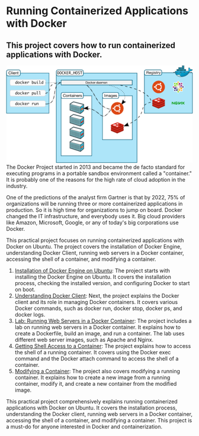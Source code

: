 # Running Containerized Applications with Docker
## This project covers how to run containerized applications with Docker.
![Untitled](docs/assets/overview.png)
The Docker Project started in 2013 and became the de facto standard for executing programs in a portable sandbox environment called a "container." It is probably one of the reasons for the high rate of cloud adoption in the industry.

One of the predictions of the analyst firm Gartner is that by 2022, 75% of organizations will be running three or more containerized applications in production. So it is high time for organizations to jump on board. Docker changed the IT infrastructure, and everybody uses it. Big cloud providers like Amazon, Microsoft, Google, or any of today's big corporations use Docker.

This practical project focuses on running containerized applications with Docker on Ubuntu. The project covers the installation of Docker Engine, understanding Docker Client, running web servers in a Docker container, accessing the shell of a container, and modifying a container.

1. [Installation of Docker Engine on Ubuntu](docs/1-installing-docker-engine-on-ubuntu.md): The project starts with installing the Docker Engine on Ubuntu. It covers the installation process, checking the installed version, and configuring Docker to start on boot.
2. [Understanding Docker Client](docs/2-the-docker-client.md): Next, the project explains the Docker client and its role in managing Docker containers. It covers various Docker commands, such as docker run, docker stop, docker ps, and docker logs.
3. [Lab: Running Web Servers in a Docker Container](docs/3-lab-running-webservers-in-a-docker-container.md): The project includes a lab on running web servers in a Docker container. It explains how to create a Dockerfile, build an image, and run a container. The lab uses different web server images, such as Apache and Nginx.
4. [Getting Shell Access to a Container](docs/4-getting-shell-access-to-a-container.md): The project explains how to access the shell of a running container. It covers using the Docker exec command and the Docker attach command to access the shell of a container.
5. [Modifying a Container](docs/5-modifying-a-container.md): The project also covers modifying a running container. It explains how to create a new image from a running container, modify it, and create a new container from the modified image.

This practical project comprehensively explains running containerized applications with Docker on Ubuntu. It covers the installation process, understanding the Docker client, running web servers in a Docker container, accessing the shell of a container, and modifying a container. This project is a must-do for anyone interested in Docker and containerization.
